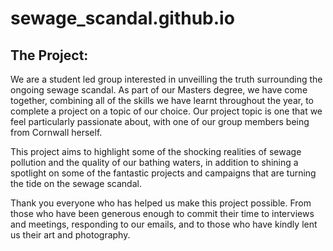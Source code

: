 # sewage_scandal.github.io

## The Project: 
We are a student led group interested in unveilling the truth surrounding the ongoing sewage scandal. As part of our Masters degree,
we have come together, combining all of the skills we have learnt throughout the year, to complete a project on a topic of our choice.
Our project topic is one that we feel particularly passionate about, with one of our group members being from Cornwall herself.

This project aims to highlight some of the shocking realities of sewage pollution and the quality of our bathing waters, in addition to 
shining a spotlight on some of the fantastic projects and campaigns that are turning the tide on the sewage scandal. 

Thank you everyone who has helped us make this project possible. From those who have been generous enough to commit their time to 
interviews and meetings, responding to our emails, and to those who have kindly lent us their art and photography. 
